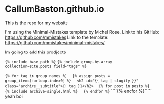 # CallumBaston.github.io
This is the repo for my website

I'm using the Minimal-Mistakes template by Michel Rose.
Link to his GitHub: https://github.com/mmistakes
Link to the template: https://github.com/mmistakes/minimal-mistakes/


Im going to add this prodjects

````{% include base_path %}````
````{% include group-by-array collection=site.posts field="tags" %}````

````{% for tag in group_names %}````
````  {% assign posts = group_items[forloop.index0] %}````
````  <h2 id="{{ tag | slugify }}" class="archive__subtitle">{{ tag }}</h2>````
````  {% for post in posts %}````
````    {% include archive-single.html %}````
````  {% endfor %}````
````{% endfor %}`````
yeah boi

